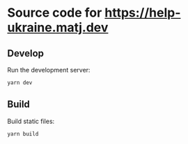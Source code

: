 # Source code for https://help-ukraine.matj.dev

## Develop

Run the development server:

```bash
yarn dev
```
## Build

Build static files:
```bash
yarn build
```
